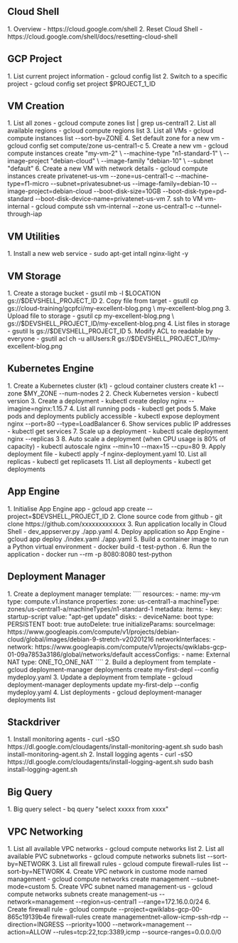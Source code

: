 <h2>Cloud Shell</h1>
1. Overview -
https://cloud.google.com/shell
2. Reset Cloud Shell -
https://cloud.google.com/shell/docs/resetting-cloud-shell

<h2>GCP Project</h2>
1. List current project information -
gcloud config list
2. Switch to a specific project -
gcloud config set project $PROJECT_1_ID

<h2>VM Creation</h2>
1. List all zones - 
gcloud compute zones list | grep us-central1
2. List all available regions -
gcloud compute regions list
3. List all VMs -
gcloud compute instances list --sort-by=ZONE
4. Set default zone for a new vm - 
gcloud config set compute/zone us-central1-c
5. Create a new vm -
gcloud compute instances create "my-vm-2" \
--machine-type "n1-standard-1" \
--image-project "debian-cloud" \
--image-family "debian-10" \
--subnet "default"
6. Create a new VM with network details -
gcloud compute instances create privatenet-us-vm --zone=us-central1-c --machine-type=f1-micro --subnet=privatesubnet-us --image-family=debian-10 --image-project=debian-cloud --boot-disk-size=10GB --boot-disk-type=pd-standard --boot-disk-device-name=privatenet-us-vm
7. ssh to VM vm-internal -
gcloud compute ssh vm-internal --zone us-central1-c --tunnel-through-iap

<h2>VM Utilities</h2>
1. Install a new web service - 
sudo apt-get intall nginx-light -y

<h2>VM Storage</h2>
1. Create a storage bucket - 
gsutil mb -l $LOCATION gs://$DEVSHELL_PROJECT_ID
2. Copy file from target - 
gsutil cp gs://cloud-training/gcpfci/my-excellent-blog.png \
my-excellent-blog.png
3. Upload file to storage -
gsutil cp my-excellent-blog.png \
gs://$DEVSHELL_PROJECT_ID/my-excellent-blog.png
4. List files in storage - 
gsutil ls gs://$DEVSHELL_PROJECT_ID
5. Modify ACL to readable by everyone -
gsutil acl ch -u allUsers:R gs://$DEVSHELL_PROJECT_ID/my-excellent-blog.png

<h2>Kubernetes Engine</h2>
1. Create a Kubernetes cluster (k1) - 
gcloud container clusters create k1 --zone $MY_ZONE --num-nodes 2
2. Check Kubernetes version -
kubectl version
3. Create a deployment - 
kubectl create deploy nginx --imagine=nginx:1.15.7
4. List all running pods - 
kubectl get pods
5. Make pods and deployments publicly accessible -
kubectl expose deployment nginx --port=80 --type=LoadBalancer
6. Show services public IP addresses -
kubectl get services
7. Scale up a deployment - 
kubectl scale deployment nginx --replicas 3
8. Auto scale a deployment (when CPU usage is 80% of capacity) -
kubectl autoscale nginx --min=10 --max=15 --cpu=80
9. Apply deployment file -
kubectl apply -f nginx-deployment.yaml
10. List all replicas -
kubectl get replicasets
11. List all deployments -
kubectl get deployments

<h2>App Engine</h2>
1. Initialise App Engine app - 
gcloud app create --project=$DEVSHELL_PROJECT_ID
2. Clone source code from github - 
git clone https://github.com/xxxxxxxxxxxxx
3. Run application locally in Cloud Shell - 
dev_appserver.py ./app.yaml
4. Deploy application so App Engine - 
gcloud app deploy ./index.yaml ./app.yaml
5. Build a container image to run a Python virtual environment - 
docker build -t test-python . 
6. Run the application -
docker run --rm -p 8080:8080 test-python 

<h2>Deployment Manager</h2>
1. Create a deployment manager template:
````
resources:
- name: my-vm
  type: compute.v1.instance
  properties:
  zone: us-central1-a
  machineType: zones/us-central1-a/machineTypes/n1-standard-1
  metadata:
  items:
  - key: startup-script
  value: "apt-get update"
  disks:
    - deviceName: boot
      type: PERSISTENT
      boot: true
      autoDelete: true
      initializeParams:
      sourceImage: https://www.googleapis.com/compute/v1/projects/debian-cloud/global/images/debian-9-stretch-v20201216
      networkInterfaces:
    - network: https://www.googleapis.com/compute/v1/projects/qwiklabs-gcp-01-09a7853a3186/global/networks/default
      accessConfigs:
        - name: External NAT
          type: ONE_TO_ONE_NAT
````
2. Build a deployment from template - 
gcloud deployment-manager deployments create my-first-depl --config mydeploy.yaml
3. Update a deployment from template -
gcloud deployment-manager deployments update my-first-delp --config mydeploy.yaml
4. List deployments - 
gcloud deployment-manager deployments list

<h2>Stackdriver</h2>
1. Install monitoring agents -
curl -sSO https://dl.google.com/cloudagents/install-monitoring-agent.sh
sudo bash install-monitoring-agent.sh
2. Install logging agents -
curl -sSO https://dl.google.com/cloudagents/install-logging-agent.sh
sudo bash install-logging-agent.sh

<h2>Big Query</h2>
1. Big query select - 
bq query "select xxxxx from xxxx"

<h2>VPC Networking</h2>
1. List all available VPC networks -
gcloud compute networks list
2. List all available PVC subnetworks -
gcloud compute networks subnets list --sort-by=NETWORK
3. List all firewall rules -
gcloud compute firewall-rules list --sort-by=NETWORK
4. Create VPC network in custome mode named management -
gcloud compute networks create management --subnet-mode=custom
5. Create VPC subnet named management-us -
gcloud compute networks subnets create management-us --network=management --region=us-central1 --range=172.16.0.0/24
6. Create firewall rule -
   gcloud compute --project=qwiklabs-gcp-00-865c19139b4e firewall-rules create managementnet-allow-icmp-ssh-rdp --direction=INGRESS --priority=1000 --network=management --action=ALLOW --rules=tcp:22,tcp:3389,icmp --source-ranges=0.0.0.0/0